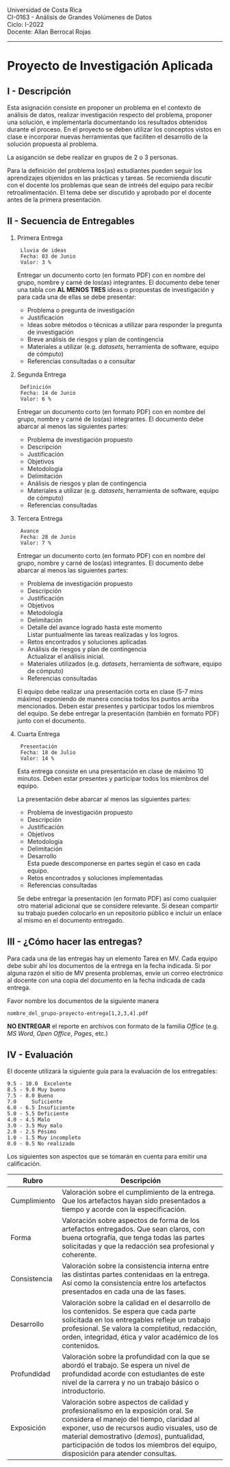 Universidad de Costa Rica <br>
CI-0163 - Análisis de Grandes Volúmenes de Datos <br>
Ciclo: I-2022 <br>
Docente: Allan Berrocal Rojas

---

# Proyecto de Investigación Aplicada

## I - Descripción

Esta asignación consiste en proponer un problema en el contexto de análisis de datos, realizar investigación respecto del problema, proponer una solución, e implementarla documentando los resultados obtenidos durante el proceso. En el proyecto se deben utilizar los conceptos vistos en clase e incorporar nuevas herramientas que faciliten el desarrollo de la solución propuesta al problema.

La asiganción se debe realizar en grupos de 2 o 3 personas.

Para la definición del problema los(as) estudiantes pueden seguir los aprendizajes objenidos en las prácticas y tareas. Se recomienda discutir con el docente los problemas que sean de intreés del equipo para recibir retroalimentación. El tema debe ser discutido y aprobado por el docente antes de la primera presentación. 

## II - Secuencia de Entregables
  
1. Primera Entrega
		
		Lluvia de ideas
		Fecha: 03 de Junio
		Valor: 3 %

	Entregar un documento corto (en formato PDF) con en nombre del grupo, nombre y carné de los(as) integrantes. El documento debe tener una tabla con **AL MENOS TRES** ideas o propuestas de investigación y para cada una de ellas se debe presentar:
	- Problema o pregunta de investigación
	- Justificación
	- Ideas sobre métodos o técnicas a utilizar para responder la pregunta de investigación
	- Breve análisis de riesgos y plan de contingencia
	- Materiales a utilizar (e.g. _datasets_, herramienta de software, equipo de cómputo)
	- Referencias consultadas o a consultar

2. Segunda Entrega
		
		Definición
		Fecha: 14 de Junio
		Valor: 6 %

	Entregar un documento corto (en formato PDF) con en nombre del grupo, nombre y carné de los(as) integrantes. El documento debe abarcar al menos las siguientes partes:
	- Problema de investigación propuesto
 	- Descripción
	- Justificación
	- Objetivos
	- Metodología
	- Delimitación
	- Análisis de riesgos y plan de contingencia
	- Materiales a utilizar (e.g. _datasets_, herramienta de software, equipo de cómputo)
	- Referencias consultadas


2. Tercera Entrega

		Avance
		Fecha: 28 de Junio
		Valor: 7 %

	Entregar un documento corto (en formato PDF) con en nombre del grupo, nombre y carné de los(as) integrantes. El documento debe abarcar al menos las siguientes partes:
	- Problema de investigación propuesto
 	- Descripción
	- Justificación
	- Objetivos
	- Metodología
	- Delimitación
	- Detalle del avance logrado hasta este momento <br>
		Listar puntualmente las tareas realizadas y los logros.
	- Retos encontrados y soluciones aplicadas
	- Análisis de riesgos y plan de contingencia <br>
		Actualizar el análisis inicial.
	- Materiales utilizados (e.g. _datasets_, herramienta de software, equipo de cómputo)
	- Referencias consultadas

	El equipo debe realizar una presentación corta en clase (5-7 mins máximo) exponiendo de manera concisa todos los puntos arriba mencionados. Deben estar presentes y participar todos los miembros del equipo. Se debe entregar la presentación (también en formato PDF) junto con el documento. 

3. Cuarta Entrega
	
		Presentación
		Fecha: 18 de Julio
		Valor: 14 %

	Esta entrega consiste en una presentación en clase de máximo 10 minutos. Deben estar presentes y participar todos los miembros del equipo.

	La presentación debe abarcar al menos las siguientes partes:

	- Problema de investigación propuesto
 	- Descripción
	- Justificación
	- Objetivos
	- Metodología
	- Delimitación
	- Desarrollo <br>
		Esta puede descomponerse en partes según el caso en cada equipo.	
	- Retos encontrados y soluciones implementadas
	- Referencias consultadas

	 Se debe entregar la presentación (en formato PDF) así como cualquier otro material adicional que se considere relevante. Si desean compartir su trabajo pueden colocarlo en un repositorio público e incluir un enlace al mismo en el documento entregado.
		

## III - ¿Cómo hacer las entregas?

Para cada una de las entregas hay un elemento Tarea en MV. Cada equipo debe subir ahí los documentos de la entrega en la fecha indicada. Si por alguna razón el sitio de MV presenta problemas, envíe un correo electrónico al docente con una copia del documento en la fecha indicada de cada entrega. 

Favor nombre los documentos de la siguiente manera 

`nombre_del_grupo-proyecto-entrega[1,2,3,4].pdf`

**NO ENTREGAR**  el reporte en archivos con formato de la familia *Office* (e.g. *MS Word*, *Open Office*, *Pages*, etc.)


## IV - Evaluación

El docente utilizará la siguiente guía para la evaluación de los entregables:

	9.5 - 10.0  Excelente
	8.5 - 9.0 Muy bueno
	7.5 - 8.0 Bueno
   	7.0     Suficiente
	6.0 - 6.5 Insuficiente
	5.0 - 5.5 Deficiente
	4.0 - 4.5 Malo
	3.0 - 3.5 Muy malo
	2.0 - 2.5 Pésimo
	1.0 - 1.5 Muy incompleto
	0.0 - 0.5 No realizado
 
Los siguientes son aspectos que se tomarán en cuenta para emitir una calificación. 
	
Rubro | Descripción
------|----------
Cumplimiento | Valoración sobre el cumplimiento de la entrega. Que los artefactos hayan sido presentados a tiempo y acorde con la especificación.
Forma | Valoración sobre aspectos de forma de los artefactos entregados. Que sean claros, con buena ortografía, que tenga todas las partes solicitadas y que la redacción sea profesional y coherente.   
Consistencia  | Valoración sobre la consistencia interna entre las distintas partes contenidaas en la entrega. Así como la consistencia entre los artefactos presentados en cada una de las fases.
Desarrollo  | Valoración sobre la calidad en el desarrollo de los contenidos. Se espera que cada parte solicitada en los entregables refleje un trabajo profesional. Se valora la completitud, redacción, orden, integridad, ética y valor académico de los contenidos.
Profundidad | Valoración sobre la profundidad con la que se abordó el trabajo. Se espera un nivel de profundidad acorde con estudiantes de este nivel de la carrera y no un trabajo básico o introductorio. 
Exposición | Valoración sobre aspectos de calidad y profesionalismo en la exposición oral. Se considera el manejo del tiempo, claridad al exponer, uso de recursos audio visuales, uso de material demostrativo (_demos_), puntualidad, participación de todos los miembros del equipo, disposición para atender consultas. 
	




